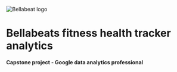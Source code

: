 ![Bellabeat logo]()

# Bellabeats fitness health tracker analytics
**Capstone project - Google data analytics professional** 
